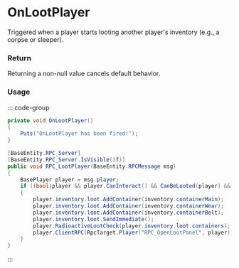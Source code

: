 <Badge type="danger" text="Carbon Compatible"/><Badge type="warning" text="Oxide Compatible"/>
# OnLootPlayer
Triggered when a player starts looting another player's inventory (e.g., a corpse or sleeper).
### Return
Returning a non-null value cancels default behavior.

### Usage
::: code-group
```csharp [Example]
private void OnLootPlayer()
{
	Puts("OnLootPlayer has been fired!");
}
```
```csharp [Source — Assembly-CSharp @ BasePlayer]
[BaseEntity.RPC_Server]
[BaseEntity.RPC_Server.IsVisible(3f)]
public void RPC_LootPlayer(BaseEntity.RPCMessage msg)
{
	BasePlayer player = msg.player;
	if ((bool)player && player.CanInteract() && CanBeLooted(player) && player.inventory.loot.StartLootingEntity(this))
	{
		player.inventory.loot.AddContainer(inventory.containerMain);
		player.inventory.loot.AddContainer(inventory.containerWear);
		player.inventory.loot.AddContainer(inventory.containerBelt);
		player.inventory.loot.SendImmediate();
		player.RadioactiveLootCheck(player.inventory.loot.containers);
		player.ClientRPC(RpcTarget.Player("RPC_OpenLootPanel", player), "player_corpse");
	}
}

```
:::
